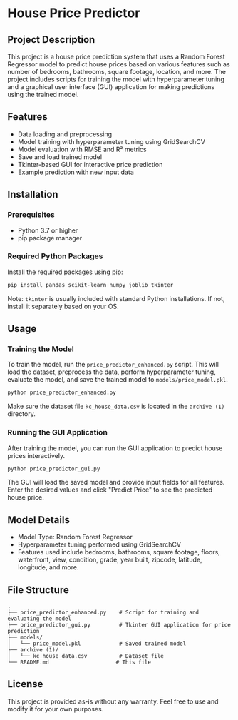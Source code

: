 # House Price Predictor

## Project Description
This project is a house price prediction system that uses a Random Forest Regressor model to predict house prices based on various features such as number of bedrooms, bathrooms, square footage, location, and more. The project includes scripts for training the model with hyperparameter tuning and a graphical user interface (GUI) application for making predictions using the trained model.

## Features
- Data loading and preprocessing
- Model training with hyperparameter tuning using GridSearchCV
- Model evaluation with RMSE and R² metrics
- Save and load trained model
- Tkinter-based GUI for interactive price prediction
- Example prediction with new input data

## Installation

### Prerequisites
- Python 3.7 or higher
- pip package manager

### Required Python Packages
Install the required packages using pip:

```bash
pip install pandas scikit-learn numpy joblib tkinter
```

Note: `tkinter` is usually included with standard Python installations. If not, install it separately based on your OS.

## Usage

### Training the Model
To train the model, run the `price_predictor_enhanced.py` script. This will load the dataset, preprocess the data, perform hyperparameter tuning, evaluate the model, and save the trained model to `models/price_model.pkl`.

```bash
python price_predictor_enhanced.py
```

Make sure the dataset file `kc_house_data.csv` is located in the `archive (1)` directory.

### Running the GUI Application
After training the model, you can run the GUI application to predict house prices interactively.

```bash
python price_predictor_gui.py
```

The GUI will load the saved model and provide input fields for all features. Enter the desired values and click "Predict Price" to see the predicted house price.

## Model Details
- Model Type: Random Forest Regressor
- Hyperparameter tuning performed using GridSearchCV
- Features used include bedrooms, bathrooms, square footage, floors, waterfront, view, condition, grade, year built, zipcode, latitude, longitude, and more.

## File Structure
```
.
├── price_predictor_enhanced.py    # Script for training and evaluating the model
├── price_predictor_gui.py         # Tkinter GUI application for price prediction
├── models/
│   └── price_model.pkl            # Saved trained model
├── archive (1)/
│   └── kc_house_data.csv          # Dataset file
└── README.md                     # This file
```

## License
This project is provided as-is without any warranty. Feel free to use and modify it for your own purposes.
